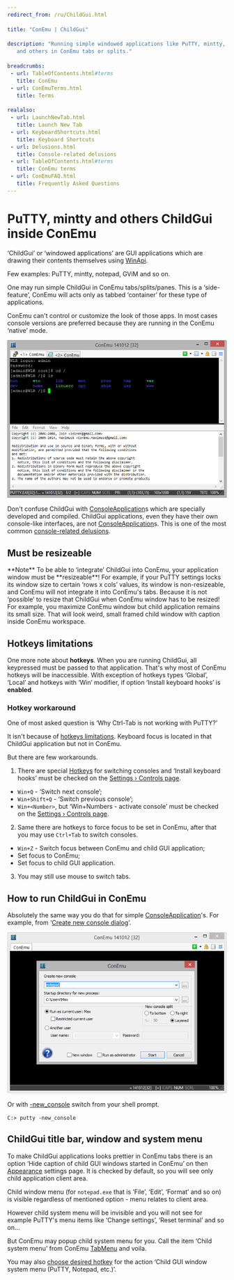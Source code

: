 ```yaml
---
redirect_from: /ru/ChildGui.html

title: "ConEmu | ChildGui"

description: "Running simple windowed applications like PuTTY, mintty, notepad
   and others in ConEmu tabs or splits."

breadcrumbs:
 - url: TableOfContents.html#terms
   title: ConEmu
 - url: ConEmuTerms.html
   title: Terms

realalso:
 - url: LaunchNewTab.html
   title: Launch New Tab
 - url: KeyboardShortcuts.html
   title: Keyboard Shortcuts
 - url: Delusions.html
   title: Console-related delusions
 - url: TableOfContents.html#terms
   title: ConEmu terms
 - url: ConEmuFAQ.html
   title: Frequently Asked Questions
---
```


# PuTTY, mintty and others ChildGui inside ConEmu

‘ChildGui’ or ‘windowed applications’ are GUI applications
which are drawing their contents themselves using [WinApi](WinApi.html).

Few examples: PuTTY, mintty, notepad, GViM and so on.

One may run simple ChildGui in ConEmu tabs/splits/panes.
This is a ‘side-feature’, ConEmu will acts only as tabbed ‘container’
for these type of applications.

ConEmu can't control or customize the look of those apps.
In most cases console versions are preferred
because they are running in the ConEmu ‘native’ mode.

![PuTTY and Notepad in ConEmu](/img/ConEmuChildGui.png "ConEmu with two ChildGui started in splits")

Don't confuse ChildGui with [ConsoleApplication](ConsoleApplication.html)s
which are specially developed and compiled.
ChildGui applications, even they have their own console-like interfaces,
are not [ConsoleApplication](ConsoleApplication.html)s.
This is one of the most common [console-related delusions](Delusions.html).



<h2 id="limitations"> Must be resizeable </h2>
**Note** To be able to ‘integrate’ ChildGui into ConEmu, your application window must be **resizeable**!
For example, if your PuTTY settings locks its window size to certain ‘rows x cols’ values,
its window is non-resizeable, and ConEmu will not integrate it into ConEmu's tabs.
Because it is not ‘possible’ to resize that ChildGui when ConEmu window has to be resized!
For example, you maximize ConEmu window but child application remains its small size.
That will look weird, small framed child window with caption inside ConEmu workspace.



<h2 id="limitations"> Hotkeys limitations </h2>

One more note about **hotkeys**. When you are running ChildGui, all keypressed must be passed to that application.
That's why most of ConEmu hotkeys will be inaccessible.
With exception of hotkeys types ‘Global’, ‘Local’ and hotkeys with ‘Win’ modifier,
if option ‘Install keyboard hooks’ is **enabled**. 



<h3 id="hotkey-workaround"> Hotkey workaround </h3>

One of most asked question is ‘Why Ctrl-Tab is not working with PuTTY?’

It isn't because of <a href="#limitations">hotkeys limitations</a>.
Keyboard focus is located in that ChildGui application but not in ConEmu.

But there are few workarounds.

1. There are special [Hotkeys](SettingsHotkeys.html) for switching consoles and
   ‘Install keyboard hooks’ must be checked on the [Settings › Controls page](SettingsControls.html).
  * `Win+Q` - ‘Switch next console’;
  * `Win+Shift+Q` - ‘Switch previous console’;
  * `Win+<Number>`, but ‘Win+Numbers - activate console’ must be checked on the [Settings › Controls page](SettingsControls.html).
2. Same there are hotkeys to force focus to be set in ConEmu, after that you may use `Ctrl+Tab` to switch consoles.
  * `Win+Z` - Switch focus between ConEmu and child GUI application;
  * Set focus to ConEmu;
  * Set focus to child GUI application.
3. You may still use mouse to switch tabs.



<h2 id="run-childgui"> How to run ChildGui in ConEmu </h2>

Absolutely the same way you do that for simple [ConsoleApplication](ConsoleApplication.html)'s.
For example, from ‘[Create new console dialog](LaunchNewTab.html)’.

![Start ChildGui in Tab](/img/ConEmuChildGui2.png "Running ChildGui in ConEmu")

Or with [-new_console](NewConsole.html) switch from your shell prompt.

~~~
C:> putty -new_console
~~~



<h2 id="child-system-menu"> ChildGui title bar, window and system menu </h2>

To make ChildGui applications looks prettier in ConEmu tabs
there is an option ‘Hide caption of child GUI windows started in ConEmu’
on then [Appearance](SettingsAppearance.html) settings page.
It is checked by default, so you will see only child application client area.

Child window menu (for `notepad.exe` that is ‘File’, ‘Edit’, ‘Format’ and so on)
is visible regardless of mentioned option - menu relates to client area.

However child system menu will be invisible and you will not see for example
PuTTY's menu items like ‘Change settings’, ‘Reset terminal’ and so on...

But ConEmu may popup child system menu for you.
Call the item ‘Child system menu’ from ConEmu [TabMenu](TabMenu.html)
and voila.

You may also [choose desired hotkey](SettingsHotkeys.html) for the action
‘Child GUI window system menu (PuTTY, Notepad, etc.)’.
